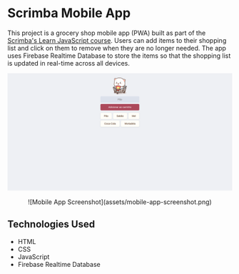 # Scrimba Mobile App

This project is a grocery shop mobile app (PWA) built as part of the [Scrimba's Learn JavaScript course](https://v2.scrimba.com/learn-javascript-c0v). Users can add items to their shopping list and click on them to remove when they are no longer needed. 
The app uses Firebase Realtime Database to store the items so that the shopping list is updated in real-time across all devices.

![Desktop and Mobile App Screenshots](assets/mobile-app-desktop-sc.png) 
<center>![Mobile App Screenshot](assets/mobile-app-screenshot.png)</center>

## Technologies Used
- HTML
- CSS
- JavaScript
- Firebase Realtime Database
